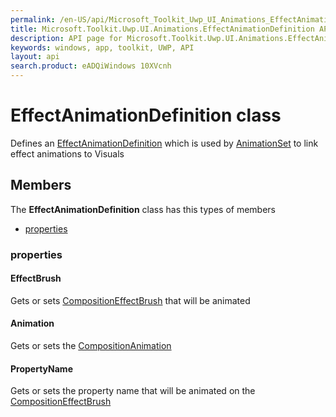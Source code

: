 ```yaml
---
permalink: /en-US/api/Microsoft_Toolkit_Uwp_UI_Animations_EffectAnimationDefinition.htm
title: Microsoft.Toolkit.Uwp.UI.Animations.EffectAnimationDefinition API 
description: API page for Microsoft.Toolkit.Uwp.UI.Animations.EffectAnimationDefinition
keywords: windows, app, toolkit, UWP, API
layout: api
search.product: eADQiWindows 10XVcnh
---
```



# EffectAnimationDefinition class

Defines an [EffectAnimationDefinition](Microsoft_Toolkit_Uwp_UI_Animations_EffectAnimationDefinition.htm) which is used by [AnimationSet](Microsoft_Toolkit_Uwp_UI_Animations_AnimationSet.htm) to link effect animations to Visuals

## Members

The **EffectAnimationDefinition** class has this types of members

* [properties](#properties)

### properties

#### EffectBrush

Gets or sets [CompositionEffectBrush](https://msdn.microsoft.com/library/windows/apps/Windows.UI.Composition.CompositionEffectBrush) that will be animated



#### Animation

Gets or sets the [CompositionAnimation](https://msdn.microsoft.com/library/windows/apps/Windows.UI.Composition.CompositionAnimation)



#### PropertyName

Gets or sets the property name that will be animated on the [CompositionEffectBrush](https://msdn.microsoft.com/library/windows/apps/Windows.UI.Composition.CompositionEffectBrush)


